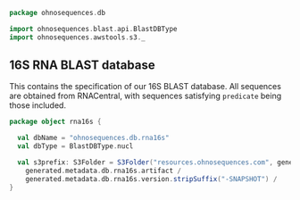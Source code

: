 
```scala
package ohnosequences.db

import ohnosequences.blast.api.BlastDBType
import ohnosequences.awstools.s3._
```


## 16S RNA BLAST database

This contains the specification of our 16S BLAST database. All sequences are obtained from RNACentral, with sequences satisfying `predicate` being those included.


```scala
package object rna16s {

  val dbName = "ohnosequences.db.rna16s"
  val dbType = BlastDBType.nucl

  val s3prefix: S3Folder = S3Folder("resources.ohnosequences.com", generated.metadata.db.rna16s.organization) /
    generated.metadata.db.rna16s.artifact /
    generated.metadata.db.rna16s.version.stripSuffix("-SNAPSHOT") /
}

```




[test/scala/dropRedundantAssignments.scala]: ../../test/scala/dropRedundantAssignments.scala.md
[test/scala/runBundles.scala]: ../../test/scala/runBundles.scala.md
[test/scala/mg7pipeline.scala]: ../../test/scala/mg7pipeline.scala.md
[test/scala/compats.scala]: ../../test/scala/compats.scala.md
[test/scala/dropInconsistentAssignments.scala]: ../../test/scala/dropInconsistentAssignments.scala.md
[test/scala/pick16SCandidates.scala]: ../../test/scala/pick16SCandidates.scala.md
[main/scala/package.scala]: package.scala.md
[main/scala/release.scala]: release.scala.md